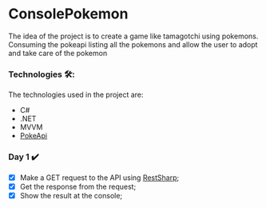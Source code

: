 # ConsolePokemon
The idea of the project is to create a game like tamagotchi using pokemons. Consuming the pokeapi listing all the pokemons and allow the user to adopt and take care of the pokemon

### Technologies 🛠️:
The technologies used in the project are:
- C#
- .NET
- MVVM
- [PokeApi](https://pokeapi.co/)

### Day 1 ✔️
- [x] Make a GET request to the API using [RestSharp](https://restsharp.dev/);
- [x] Get the response from the request;
- [x] Show the result at the console;
